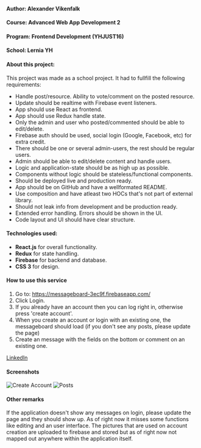 
#### Author: Alexander Vikenfalk
#### Course: Advanced Web App Development 2
#### Program: Frontend Development (YHJUST16)
#### School: Lernia YH

#### About this project: 
This project was made as a school project. It had to fullfill the following requirements:
* Handle post/resource. Ability to vote/comment on the posted resource.
* Update should be realtime with Firebase event listeners.
* App should use React as frontend.
* App should use Redux handle state.
* Only the admin and user who posted/commented should be able to edit/delete.
* Firebase auth should be used, social login (Google, Facebook, etc) for extra credit.
* There should be one or several admin-users, the rest should be regular users.
* Admin should be able to edit/delete content and handle users.
* Logic and application-state should be as high up as possible.
* Components without logic should be stateless/functional components.
* Should be deployed live and production ready.
* App should be on GitHub and have a wellformated README.
* Use composition and have atleast two HOCs that's not part of external library.
* Should not leak info from development and be production ready.
* Extended error handling. Errors should be shown in the UI.
* Code layout and UI should have clear structure.

#### Technologies used: 
* **React.js** for overall functionality. 
* **Redux** for state handling.
* **Firebase** for backend and database.
* **CSS 3** for design.


#### How to use this service ####
1.  Go to: https://messageboard-3ec9f.firebaseapp.com/
2.  Click Login. 
3. If you already have an account then you can log right in, otherwise press 'create account'.
3. When you create an account or login with an existing one, the messageboard should load (if you don't see any posts, please update the page)
4. Create an message with the fields on the bottom or comment on an existing one. 

[LinkedIn](https://de.linkedin.com/in/alexander-vikenfalk-6b993b42)

#### Screenshots ####
![Create Account](https://user-images.githubusercontent.com/16190870/34210397-ffaee5ca-e595-11e7-9ea9-5b2962d6539a.png)
![Posts](https://user-images.githubusercontent.com/16190870/34210274-9a2d525e-e595-11e7-9e4c-a58aab9441fa.png)

#### Other remarks ####
If the application doesn't show any messages on login, please update the page and they should show up.
As of right now it misses some functions like editing and an user interface. 
The pictures that are used on account creation are uploaded to firebase and stored but as of right now not mapped out anywhere within the application itself.
